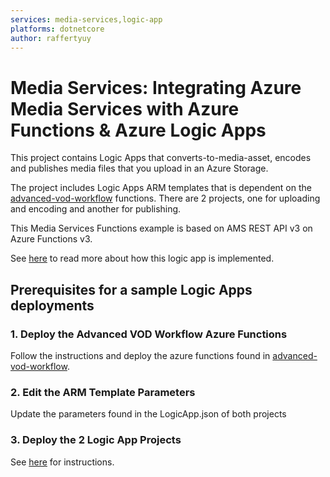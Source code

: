 ```yaml
---
services: media-services,logic-app
platforms: dotnetcore
author: raffertyuy
---
```


# Media Services: Integrating Azure Media Services with Azure Functions & Azure Logic Apps

This project contains Logic Apps that converts-to-media-asset, encodes and publishes media files that you upload in an Azure Storage.

The project includes Logic Apps ARM templates that is dependent on the [advanced-vod-workflow](../advanced-vod-workflow) functions. There are 2 projects, one for uploading and encoding and another for publishing.

This Media Services Functions example is based on AMS REST API v3 on Azure Functions v3.

See [here](https://raffertyuy.com/raztype/creating-an-azure-media-services-upload-workflow-using-azure-storage-and-logic-apps) to read more about how this logic app is implemented.

## Prerequisites for a sample Logic Apps deployments

### 1. Deploy the Advanced VOD Workflow Azure Functions

Follow the instructions and deploy the azure functions found in [advanced-vod-workflow](../advanced-vod-workflow).

### 2. Edit the ARM Template Parameters

Update the parameters found in the LogicApp.json of both projects

### 3. Deploy the 2 Logic App Projects

See [here](https://docs.microsoft.com/en-us/azure/logic-apps/logic-apps-azure-resource-manager-templates-overview) for instructions.

